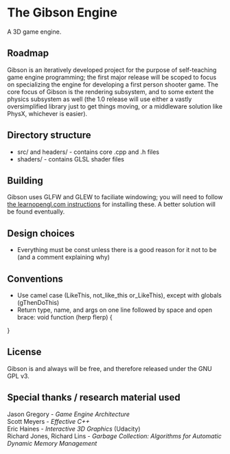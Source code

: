 # The Gibson Engine
A 3D game engine. 

## Roadmap
Gibson is an iteratively developed project for the purpose of self-teaching game engine programming; the first major release will be scoped to focus on specializing 
the engine for developing a first person shooter game. The core focus of Gibson is the rendering subsystem, and to some extent the physics subsystem as well (the 1.0 release 
will use either a vastly oversimplified library just to get things moving, or a middleware solution like PhysX, whichever is easier).

## Directory structure
- src/ and headers/ - contains core .cpp and .h files
- shaders/ - contains GLSL shader files

## Building
Gibson uses GLFW and GLEW to faciliate windowing; you will need to follow [the learnopengl.com instructions](http://learnopengl.com/#!Getting-started/Creating-a-window) for 
installing these. A better solution will be found eventually.

## Design choices 
- Everything must be const unless there is a good reason for it not to be (and a comment explaining why)

## Conventions
- Use camel case (LikeThis, not_like_this or_LikeThis), except with globals (gThenDoThis)
- Return type, name, and args on one line followed by space and open brace:
void function (herp flerp) {

}

## License
Gibson is and always will be free, and therefore released under the GNU GPL v3.

## Special thanks / research material used
Jason Gregory - *Game Engine Architecture*  
Scott Meyers - *Effective C++*  
Eric Haines - *Interactive 3D Graphics* (Udacity)  
Richard Jones, Richard Lins - *Garbage Collection: Algorithms for Automatic Dynamic Memory Management*

